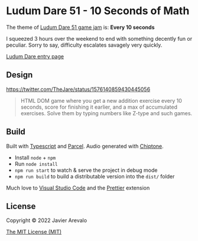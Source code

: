 # Ludum Dare 51 - 10 Seconds of Math

The theme of [Ludum Dare 51 game jam](https://ldjam.com/events/ludum-dare/51) is: **Every 10 seconds**

I squeezed 3 hours over the weekend to end with something decently fun or peculiar. Sorry to say, difficulty escalates savagely very quickly.

[Ludum Dare entry page](https://ldjam.com/events/ludum-dare/51/$304762)

## Design

https://twitter.com/TheJare/status/1576140859430445056

> HTML DOM game where you get a new addition exercise every 10 seconds, score for finishing it earlier, and a max of accumulated exercises. Solve them by typing numbers like Z-type and such games.

## Build

Built with [Typescript](https://www.typescriptlang.org/) and [Parcel](https://parceljs.org/). Audio generated with [Chiptone](https://sfbgames.itch.io/chiptone).

- Install `node` + `npm`
- Run `node install`
- `npm run start` to watch & serve the project in debug mode
- `npm run build` to build a distributable version into the `dist/` folder

Much love to [Visual Studio Code](https://code.visualstudio.com/) and the [Prettier](https://github.com/prettier/prettier-vscode) extension

## License

Copyright © 2022 Javier Arevalo

[The MIT License (MIT)](LICENSE)
